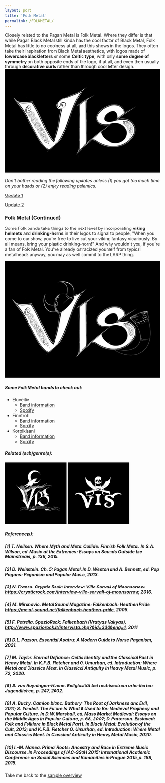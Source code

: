 ```yaml
---
layout: post
title: 'Folk Metal'
permalink: /FOLKMETAL/
---
```

Closely related to the Pagan Metal is Folk Metal. Where they differ is that while Pagan Black Metal still kinda has the cool factor of Black Metal, Folk Metal has little to no coolness at all, and this shows in the logos. They often take their inspiration from Black Metal aesthetics, with logos made of **lowercase blackletters** or some **Celtic type**, with only **some degree of symmetry** on both opposite ends of the logo, if at all, and even then usually through **decorative curls** rather than through cool letter design.   
![Folk Metal](..\assets\img\projects\proj-8\folk.jpg)

*Don't bother reading the following updates unless (1) you got too much time on your hands or (2) enjoy reading polemics.*

<script type="text/javascript">
    function toggle_visibility(id) {
       var e = document.getElementById(id);
       if(e.style.display == 'none')
          e.style.display = 'block';
       else
          e.style.display = 'none';
    }
</script>
<a href="#bar" name="bar" onclick="toggle_visibility('foo');">Update 1</a>
<div id="foo" style="display:none;">
A friend of mine felt I was too harsh on Folk Metal, so I did what any scientist would do: I gave it another chance. I'm a scientist now, after all -- I mean, I did get a paper published. Anyway. Good science demands honesty. It demands that we suspend judgment until we know the facts. 
<br><br>
Well now my friend, who is himself a talented musician, made a compelling argument that Folk Metal musicians are often or usually talented in what they do. Sadly, what they do is play Folk Metal. And that brings us back to where we started. A bit of a circular argument, I know, but can you blame me when all I see when I think of Folk Metal are circles and polka dots? In case the joke went over your head: <strong>Finntroll</strong>, one of the first Folk Metal bands to gain international notoriety, play what is often referred to as Polka Metal on account of them integrating *huumpa* (Finnish polka melodies) with Black Metal.
<br><br>
The thing with Folk Metal is that it juxtaposes acoustic components, i.e. acoustic folk instruments such as violin, accordion, flute, bagpipe, and kantele, with the power and electronic distortion of Heavy Metal. Some people think it's cool and some people don't. (Actually, *most* people don't.) Music critic Scott Seward is one of the former. You ask him and he will tell you that contemporary folk "too often lack the fierceness and meatiness of music born from blood and fire and plague."<sup>1</sup> Meanwhile, listening to a Folk Metal band like <strong>Korpiklaani</strong> sends him "instantly back to a time when trolls ruled the woods." Well I got news for you, Scott. Trolls never ruled the woods. In fact, trolls never even existed! And you call yourself a critic? How about next time you do your due diligence and research your claims! It's what I did and, well -- it persuaded me that my bias was indeed correct. 
<br><br>
I will say this much, if there's one thing you can count on it's that whoever is playing the accordion, or the violin, is probably a hot smoking babe. (Call me!)
<br><br>
</div>

<script type="text/javascript">
    function toggle_visibility(id) {
       var e = document.getElementById(id);
       if(e.style.display == 'none')
          e.style.display = 'block';
       else
          e.style.display = 'none';
    }
</script>
<a href="#bar" name="bar" onclick="toggle_visibility('foo2');">Update 2</a>
<div id="foo2" style="display:none;">
A few days have passed since I updated this entry. I thought the matter was settled satisfactorily to all concerned. I thought wrong. I had another discussion with my friend who still felt I was wrong in claiming that Folk Metal is cheesy music, and, well -- being the obsessed nut that I am, I decided to put this matter to bed.
<br><br>
The crux of my friend's argument is that Folk Metal is not just Polka Metal; according to him, the genre also covers certain bands that take a more serious approach to their music making. And, to illustrate this, he mentioned two examples: <strong>Falkenbach</strong> and <strong>Moonsorrow</strong>. I contested this by saying that surely these bands play Pagan Black Metal, not Folk Metal. We agreed to disagree over the issue, which left the matter open for further discussion. But now I'm going to close it once and for all.
<br><br>
All right. I did some digging into Pagan (Black) and Folk Metal and specifically the bands my friend mentioned; and the results are murky and far from clear-cut.
<br><br>
Let's begin by stating that the music played by Pagan Metal is varied. In my research on Pagan Metal, I chanced upon a book chapter in which the author uses a dataset of 1538 bands that, in 2013, were labeled as "Pagan Metal" in the online Encyclopedia Metallicum. Of these 1538 bands the author notes that "some list their style as black metal (34.3) per cent) or death metal (1.2 per cent). Many others report a complex style, describing their music as 'Pagan black/death metal', 'folk black/death metal', among many others."<sup>2</sup> The author then continues: "While 2.4 per cent call their style 'folk metal', another 10.1 per cent use the word 'folk' in addition to other terms. Among the other descriptors used with other styles are 'doom' (3.0 per cent), 'Viking' (3.5 per cent), 'symphonic' (1.8 per cent), 'ambient' (4.0 per cent) and 'death' (7.4 per cent)." Those sure are a lot of numbers, but wait, the author mentions even more numbers! "The term 'Pagan' as an adjectival descriptor -- as in 'Pagan black metal', for example -- is used by 36.1 per cent of the bands, but none uses it to name a standalone style. [None except <strong>Moonsorrow</strong>, apparently. But we'll get to that soon enough, G.] Similarly, 12.4 per cent of the bands use 'folk' as an adjectival descriptor. The adjectival use of both terms here probably means the incorporation of some folk instruments and/or melodies into the metal. (Since some describe their music style with terms like 'National Socialism', the terms 'Pagan' or 'folk' may, for some bands, have nothing to do with their sound.)"
<br><br>
All right. So now we know that "Pagan Black" is a relatively popular term; "Folk" decidedly less so. But what does that really say? The "scene" could be teeming Pagan (Black) Metal bands, but if they all suck at writing music and lyrics, then it means nothing at all. Right? This brings me to the first problem. These numbers don't paint the full picture. These words -- "Pagan (Black)" and "Folk" -- they don't tell the full story. They are just labels that we use to characterize bands. I deem it likely, however, that people often talk about the exact same bands when talking Pagan (Black) or Folk Metal, though we perhaps may never agree on a given band's genre label. For example, I was pretty sure that <strong>Moonsorrow</strong> was (is) a Pagan Black Metal band. So ... 
<br><br>
Let's just look at what <strong>Moonsorrow</strong> and <strong>Falkenbach</strong>, those two bands that my friend speaks so highly of, have to say about genre labels.

<br><br>
In at least one interview, <strong>Moonsorrow</strong> identify themselves as a Pagan Metal band, not a Folk Metal band. Says Ville Sorvali, the band's frontman: "[W]e definitely consider ourselves to be a Pagan Metal band. It's a nice, broad definition that does not limit the music. And well, the Pagan word is quite obvious because we are -- well, we are modern Pagans. And well, the believe in the gods; we believe in Nature. The Black Metal thing is, well we could never be or never were a Black Metal band, but we have a lot of influence on a personal level  from Black Metal, particularly Black Metal from Norway in the 1990's. So there is always a Black Metal heart beating behind the sound of Moonsorrow."<sup>3</sup> So, not a Folk Metal band, not Pagan Black, either. Just Pagan. 
<br><br>
Once in an interview with Metal Sound Magazine Markus "Vratyas Vakyas" Tümmers, the creative force behind one-man band known as <strong>Falkenbach</strong>, had this to say when asked to compare the band's albums up until then: "'En their...' is a rougher album, also the songs are faster here and there. The 2nd album 'Magni...' came up with a different sound, more power for the guitars, a bit less black metal influences music wise. The 3rd album 'Ok nefna...' turned out to be a more of folk inspired album, with a lot of acoustic guitars, choirs and so on, and with less important distorted guitars, though it's still a metal album in the end."<sup>4</sup>
<br><br>
And in another interview with SpazioRock, he said when asked about the band's origins: "At the beginning [...] <strong>Falkenbach</strong> was only folk, the metal influences grew with the years."<sup>5</sup> The one-man began playing in 1989, by the way. This lends credence to one observer's remark that they even pioneered Folk Metal.<sup>6</sup> At any rate, it's fair to suppose, then, that Falkenbach plays Folk Metal, right? Well, not entirely. 
<br><br>
After all, Vratyas Vakyas did note there once were at least Black Metal influences in his approach -- no real surprise there because Folk Metal is essentially an offshoot of Black Metal.<sup>7</sup> So how should we label <strong>Falkenbach</strong>, then? Blackened Folk?
<br><br>
But wait -- it gets even more confusing when you see that <strong>Falkenbach</strong> also gets labeled as a Pagan Metal band, or, somewhat synonymously, as an "Asa-Metal" band.<sup>8</sup> (Yeah, I had to look it up, too. Apparently, "Asa" is short for "Ásatrú," a word used to denote Germanic Neopaganism, which is a revival of the old Germanic religion.) And it doesn't end there.
<br><br>
Some sources put the band in the Viking (Black) Metal genre.<sup>9</sup> Viking Metal? Great, just what we needed. Another ill-defined genre that distinguishes itself from Pagan Metal not so much by its sound characteristics as by its content, "which is why categorizations may sometimes come out as controversial."<sup>10</sup> (Exactly! This is getting way too academic, for fuck's sake!)
<br><br>
Ultimately it boils down to a difference in taste or opinion. Do you enjoy (traditional) folk melodies? And if yes, do you want your artists to meld them with the distorted guitars and synthesizers of Heavy Metal? If yes to both, then you may like Folk Metal. Personally I draw the line at Pagan lyrics. 
<br><br>
(Sigh.) That's it. I'm done. I did my part. 
</div>

### Folk Metal (Continued)
Some Folk bands take things to the next level by incorporating **viking helmets** and **drinking-horns** in their logos to signal to people, "When you come to our show, you're free to live out your viking fantasy vicariously. By all means, bring your plastic drinking-horn!" And why wouldn't you, if you're a fan of Folk Metal. You've already ostracized yourself from typical metalheads anyway, you may as well commit to the LARP thing.

![Folk Metal](..\assets\img\projects\proj-8\folk2.jpg)

##### Some Folk Metal bands to check out:

<ul>
<li>Eluveitie
<ul>
<li><a href="https://www.metal-archives.com/bands/Eluveitie/13991" target="_blank" rel="noopener"><span>Band information</span></a></li>
<li><a href="https://open.spotify.com/track/0vTEksNDRuJxDMLOOgn0fA?si=629709f8feb140a0" target="_blank" rel="noopener"><span>Spotify</span></a></li>
</ul>
</li>

<li>Finntroll
<ul>
<li><a href="https://www.metal-archives.com/bands/Finntroll/95" target="_blank" rel="noopener"><span>Band information</span></a></li>
<li><a href="https://open.spotify.com/track/5ft8Pv91JaqLvxRxzzQ5dp?si=e6975814404c4780" target="_blank" rel="noopener"><span>Spotify</span></a></li>
</ul>
</li>

<li>Korpiklaani
<ul>
<li><a href="https://www.metal-archives.com/bands/Korpiklaani/17431" target="_blank" rel="noopener"><span>Band information</span></a></li>
<li><a href="https://open.spotify.com/artist/521Yl3LUvD7G9dMRO4fpCy?si=b668970904154c45" target="_blank" rel="noopener"><span>Spotify</span></a></li>
</ul>
</li>
</ul>

##### Related (sub)genre(s):
[<img src="..\assets\img\projects\proj-9\pagan.jpg" alt="Pagan Black Metal" width=200 >](/PAGANBLACK/)
[<img src="..\assets\img\projects\proj-9\pirate.jpg" alt="Pirate Metal" width=200 >](/PIRATEMETAL/)

##### Reference(s):
##### [1] T. Neilson. Where Myth and Metal Collide: Finnish Folk Metal. In S.A. Wilson, ed. *Music at the Extremes: Essays on Sounds Outside the Mainstream*, p. 136, 2015. 
##### [2] D. Weinstein. Ch. 5: Pagan Metal. In D. Weston and A. Bennett, ed. *Pop Pagans: Paganism and Popular Music*, 2013.
##### [3] N. Franco. Cryptic Rock: Interview: Ville Sorvali of Moonsorrow. https://crypticrock.com/interview-ville-sorvali-of-moonsorrow, 2016.
##### [4] M. Miranovic. Metal Sound Magazine: Falkenbach: Heathen Pride https://metal-sound.net/falkenbach-heathen-pride, 2005.
##### [5] F. Petrella. SpazioRock: Falkenbach (Vratyas Vakyas). http://www.spaziorock.it/intervista.php?&id=330&eng=1, 2011.
##### [6] D.L. Paxson. Essential Asatru: A Modern Guide to Norse Paganism, 2021.
##### [7] M. Taylor. Eternal Defiance: Celtic Identity and the Classical Past in Heavy Metal. In K.F.B. Fletcher and O. Umurhan, ed. Introduction: Where Metal and Classics Meet. In *Classical Antiquity in Heavy Metal Music*, p. 72, 2020.
##### [8] S. von Hoyningen-Huene. *Religiosität bei rechtsextrem orientierten Jugendlichen*, p. 247, 2002.
##### [9] A. Buchy. Camion blanc: Bathory: The Root of Darkness and Evil, 2011; S. Yandell. The Future *Is* What It Used to Be: Medieval Prophecy and Popular Culture. In D.W. Marshall, ed. *Mass Market Medieval: Essays on the Middle Ages in Popular Culture*, p. 68, 2007; D. Patterson. Enslaved: Folk and Folklore in Black Metal Part I. In *Black Metal: Evolution of the Cult*, 2013; and K.F.B. Fletcher O. Umurhan, ed. Introduction: Where Metal and Classics Meet. In *Classical Antiquity in Heavy Metal Music*, 2020. 
##### [10] I.-M. Manea. Primal Roots: Ancestry and Race in Extreme Music Discourse. In *Proceedings of IAC-SSaH 2015: International Academic Conference on Social Sciences and Humanities in Prague 2015*, p. 188, 2015.

Take me back to the [sample overview](../projects/proj-8).